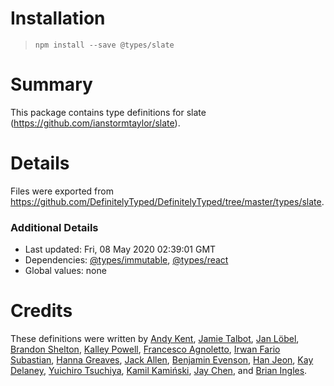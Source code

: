 # Installation
> `npm install --save @types/slate`

# Summary
This package contains type definitions for slate (https://github.com/ianstormtaylor/slate).

# Details
Files were exported from https://github.com/DefinitelyTyped/DefinitelyTyped/tree/master/types/slate.

### Additional Details
 * Last updated: Fri, 08 May 2020 02:39:01 GMT
 * Dependencies: [@types/immutable](https://npmjs.com/package/@types/immutable), [@types/react](https://npmjs.com/package/@types/react)
 * Global values: none

# Credits
These definitions were written by [Andy Kent](https://github.com/andykent), [Jamie Talbot](https://github.com/majelbstoat), [Jan Löbel](https://github.com/JanLoebel), [Brandon Shelton](https://github.com/YangusKhan), [Kalley Powell](https://github.com/kalley), [Francesco Agnoletto](https://github.com/Kornil), [Irwan Fario Subastian](https://github.com/isubasti), [Hanna Greaves](https://github.com/sgreav), [Jack Allen](https://github.com/jackall3n), [Benjamin Evenson](https://github.com/benjiro), [Han Jeon](https://github.com/hanstar17), [Kay Delaney](https://github.com/kaydelaney), [Yuichiro Tsuchiya](https://github.com/tuttieee), [Kamil Kamiński](https://github.com/0ctothorp), [Jay Chen](https://github.com/Jay0328), and [Brian Ingles](https://github.com/bmingles).

